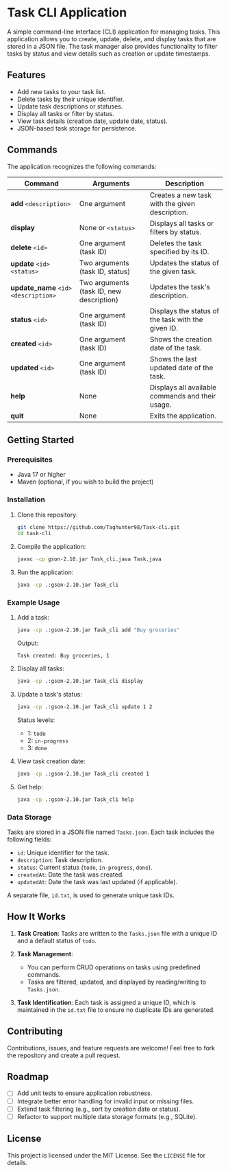 # Task CLI Application

A simple command-line interface (CLI) application for managing tasks. This application allows you to create, update, delete, and display tasks that are stored in a JSON file. The task manager also provides functionality to filter tasks by status and view details such as creation or update timestamps.

## Features
- Add new tasks to your task list.
- Delete tasks by their unique identifier.
- Update task descriptions or statuses.
- Display all tasks or filter by status.
- View task details (creation date, update date, status).
- JSON-based task storage for persistence.

## Commands
The application recognizes the following commands:

| Command                   | Arguments                | Description                                   |
|---------------------------|--------------------------|-----------------------------------------------|
| **add** `<description>`   | One argument             | Creates a new task with the given description. |
| **display**               | None or `<status>`       | Displays all tasks or filters by status.       |
| **delete** `<id>`         | One argument (task ID)   | Deletes the task specified by its ID.          |
| **update** `<id>` `<status>` | Two arguments (task ID, status) | Updates the status of the given task.     |
| **update_name** `<id>` `<description>` | Two arguments (task ID, new description) | Updates the task's description. |
| **status** `<id>`         | One argument (task ID)   | Displays the status of the task with the given ID. |
| **created** `<id>`        | One argument (task ID)   | Shows the creation date of the task.           |
| **updated** `<id>`        | One argument (task ID)   | Shows the last updated date of the task.       |
| **help**                  | None                    | Displays all available commands and their usage. |
| **quit**                  | None                    | Exits the application.                         |

## Getting Started

### Prerequisites
- Java 17 or higher
- Maven (optional, if you wish to build the project)

### Installation
1. Clone this repository:
   ```bash
   git clone https://github.com/Taghunter98/Task-cli.git
   cd task-cli
   ```
2. Compile the application:
   ```bash
   javac -cp gson-2.10.jar Task_cli.java Task.java
   ```
3. Run the application:
   ```bash
   java -cp .:gson-2.10.jar Task_cli
   ```

### Example Usage
1. Add a task:
   ```bash
   java -cp .:gson-2.10.jar Task_cli add "Buy groceries"
   ```
   Output:
   ```
   Task created: Buy groceries, 1
   ```

2. Display all tasks:
   ```bash
   java -cp .:gson-2.10.jar Task_cli display
   ```

3. Update a task's status:
   ```bash
   java -cp .:gson-2.10.jar Task_cli update 1 2
   ```
   Status levels:
   - 1: `todo`
   - 2: `in-progress`
   - 3: `done`

4. View task creation date:
   ```bash
   java -cp .:gson-2.10.jar Task_cli created 1
   ```

5. Get help:
   ```bash
   java -cp .:gson-2.10.jar Task_cli help
   ```

### Data Storage
Tasks are stored in a JSON file named `Tasks.json`. Each task includes the following fields:
- `id`: Unique identifier for the task.
- `description`: Task description.
- `status`: Current status (`todo`, `in-progress`, `done`).
- `createdAt`: Date the task was created.
- `updatedAt`: Date the task was last updated (if applicable).

A separate file, `id.txt`, is used to generate unique task IDs.

## How It Works
1. **Task Creation**:
   Tasks are written to the `Tasks.json` file with a unique ID and a default status of `todo`.

2. **Task Management**:
   - You can perform CRUD operations on tasks using predefined commands.
   - Tasks are filtered, updated, and displayed by reading/writing to `Tasks.json`.

3. **Task Identification**:
   Each task is assigned a unique ID, which is maintained in the `id.txt` file to ensure no duplicate IDs are generated.

## Contributing
Contributions, issues, and feature requests are welcome! Feel free to fork the repository and create a pull request.

## Roadmap
- [ ] Add unit tests to ensure application robustness.
- [ ] Integrate better error handling for invalid input or missing files.
- [ ] Extend task filtering (e.g., sort by creation date or status).
- [ ] Refactor to support multiple data storage formats (e.g., SQLite).

## License
This project is licensed under the MIT License. See the `LICENSE` file for details.